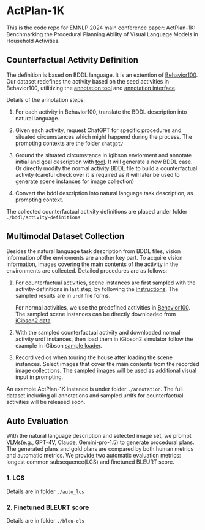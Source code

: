 # ActPlan-1K
This is the code repo for EMNLP 2024 main conference paper: ActPlan-1K: Benchmarking the Procedural Planning Ability of Visual Language Models in Household Activities.

## Counterfactual Activity Definition
   The definition is based on BDDL language. It is an extention of [Behavior100](https://github.com/StanfordVL/bddl/tree/v1.0.1). Our dataset redefines the activity based on the seed activities in Behavior100, utilitizing the [annotation tool](https://behavior.stanford.edu/activity-annotation) and [annotation interface](https://github.com/StanfordVL/behavior-activity-annotator/tree/main?tab=readme-ov-file).

   Details of the annotation steps:
   
   1) For each activity in Behavior100, translate the BDDL description into natural language.

   2) Given each activity, request ChatGPT for specific procedures and situated circumstances which might happend during the process. The prompting contexts are the folder `chatgpt/`

   3) Ground the situated circumstance in igibson enviorment and annotate initial and goal description with [tool](https://stanfordvl.github.io/behavior-activity-annotation/). It will generate a new BDDL case. Or directly modify the normal activity BDDL file to build a counterfactual activity (careful check over it is required as it will later be used to generate scene instances for image collection)

   4) Convert the bddl description into natural language task description, as prompting context.

   The collected counterfactual activity definitions are placed under folder `./bddl/activity-definitions`

## Multimodal Dataset Collection
   Besides the natural language task description from BDDL files, vision information of the enviroments are another key part. To acquire vision information, images covering the main contents of the activity in the environments are collected. Detailed procedures are as follows:

   1. For counterfactual activities, scene instances are first sampled with the activity-definitions in last step, by following the [instructions](https://stanfordvl.github.io/iGibson/sampling.html). The sampled results are in `urdf` file forms.

      For normal activities, we use the predefined activities in [Behavior100](https://github.com/StanfordVL/bddl/tree/v1.0.1). The sampled scene instances can be directly downloaded from [iGibson2 data](https://stanfordvl.github.io/iGibson/dataset.html).

   2. With the sampled counterfactual activity and downloaded normal activity urdf instances, then load them in iGibson2 simulator follow the example in iGibson [sample loader](https://github.com/StanfordVL/iGibson/tree/master/igibson/utils/data_utils/sampling_task/sampling_loader.py). 

   3. Record vedios when touring the house after loading the scene instances. Select images that cover the main contents from the recorded image collections. The sampled images will be used as additional visual input in prompting. 
   
   An example ActPlan-1K instance is under folder `./annotation`. The full dataset including all annotations and sampled urdfs for counterfactual activities will be released soon.

## Auto Evaluation

   With the natural language description and selected image set, we prompt VLMs(e.g., GPT-4V, Claude, Gemini-pro-1.5) to generate procedural plans. The generated plans and gold plans are compared by both human metrics and automatic metrics. We provide two automatic evaluation metrics: longest common subsequence(LCS) and finetuned BLEURT score.

### 1. LCS
   Details are in folder `./auto_lcs`

### 2. Finetuned BLEURT score
   Details are in folder `./bleu-cls`

